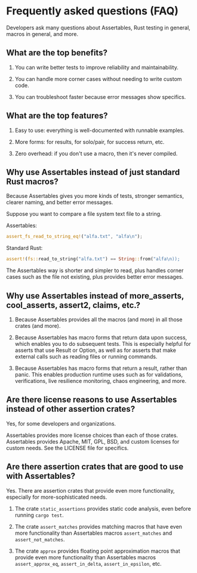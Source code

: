 # Frequently asked questions (FAQ)

Developers ask many questions about Assertables, Rust testing in general, macros in general, and more.


## What are the top benefits?

1. You can write better tests to improve reliability and maintainability.

2. You can handle more corner cases without needing to write custom code.

3. You can troubleshoot faster because error messages show specifics.


## What are the top features?
 
1. Easy to use: everything is well-documented with runnable examples.

2. More forms: for results, for solo/pair, for success return, etc.

3. Zero overhead: if you don't use a macro, then it's never compiled.


## Why use Assertables instead of just standard Rust macros?

Because Assertables gives you more kinds of tests, stronger semantics, clearer
naming, and better error messages.

Suppose you want to compare a file system text file to a string.

Assertables:

```rust
assert_fs_read_to_string_eq!("alfa.txt", "alfa\n");
```

Standard Rust:

```rust
assert!(fs::read_to_string("alfa.txt") == String::from("alfa\n));
```

The Assertables way is shorter and simpler to read, plus handles corner cases
such as the file not existing, plus provides better error messages.


## Why use Assertables instead of more_asserts, cool_asserts, assert2, claims, etc.?

1. Because Assertables provides all the macros (and more) in all those crates
   (and more).

2. Because Assertables has macro forms that return data upon success, which
   enables you to do subsequent tests. This is especially helpful for asserts
   that use Result or Option, as well as for asserts that make external calls
   such as reading files or running commands.

3. Because Assertables has macro forms that return a result, rather than panic.
   This enables production runtime uses such as for validations, verifications,
   live resilience monitoring, chaos engineering, and more.

## Are there license reasons to use Assertables instead of other assertion crates?

Yes, for some developers and organizations. 

Assertables provides more license choices than each of those crates. Assertables
provides Apache, MIT, GPL, BSD, and custom licenses for custom needs. See the
LICENSE file for specifics.


## Are there assertion crates that are good to use with Assertables?

Yes. There are assertion crates that provide even more functionality, especially
for more-sophisticated needs.

1. The crate `static_assertions` provides static code analysis, even before running `cargo test`.

2. The crate `assert_matches` provides matching macros that have even more functionality than Assertables macros `assert_matches` and `assert_not_matches`.
   
3. The crate `approx` provides floating point approximation macros that provide even more functionality than Assertables macros `assert_approx_eq`, `assert_in_delta`, `assert_in_epsilon`, etc.

